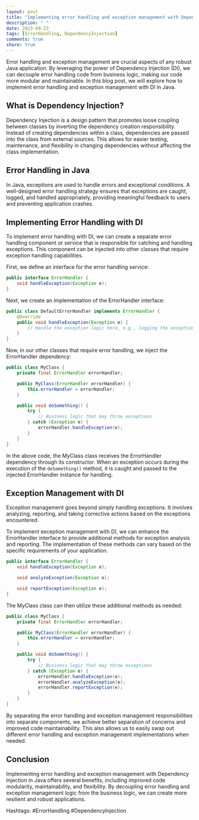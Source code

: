 ```yaml
---
layout: post
title: "Implementing error handling and exception management with Dependency Injection in Java."
description: " "
date: 2023-09-23
tags: [ErrorHandling, DependencyInjection]
comments: true
share: true
---
```


Error handling and exception management are crucial aspects of any robust Java application. By leveraging the power of Dependency Injection (DI), we can decouple error handling code from business logic, making our code more modular and maintainable. In this blog post, we will explore how to implement error handling and exception management with DI in Java.

## What is Dependency Injection?

Dependency Injection is a design pattern that promotes loose coupling between classes by inverting the dependency creation responsibility. Instead of creating dependencies within a class, dependencies are passed into the class from external sources. This allows for easier testing, maintenance, and flexibility in changing dependencies without affecting the class implementation.

## Error Handling in Java

In Java, exceptions are used to handle errors and exceptional conditions. A well-designed error handling strategy ensures that exceptions are caught, logged, and handled appropriately, providing meaningful feedback to users and preventing application crashes.

## Implementing Error Handling with DI

To implement error handling with DI, we can create a separate error handling component or service that is responsible for catching and handling exceptions. This component can be injected into other classes that require exception handling capabilities.

First, we define an interface for the error handling service:

```java
public interface ErrorHandler {
    void handleException(Exception e);
}
```

Next, we create an implementation of the ErrorHandler interface:

```java
public class DefaultErrorHandler implements ErrorHandler {
    @Override
    public void handleException(Exception e) {
        // Handle the exception logic here, e.g., logging the exception and displaying an error message
    }
}
```

Now, in our other classes that require error handling, we inject the ErrorHandler dependency:

```java
public class MyClass {
    private final ErrorHandler errorHandler;

    public MyClass(ErrorHandler errorHandler) {
        this.errorHandler = errorHandler;
    }

    public void doSomething() {
        try {
            // Business logic that may throw exceptions
        } catch (Exception e) {
            errorHandler.handleException(e);
        }
    }
}
```

In the above code, the MyClass class receives the ErrorHandler dependency through its constructor. When an exception occurs during the execution of the `doSomething()` method, it is caught and passed to the injected ErrorHandler instance for handling.

## Exception Management with DI

Exception management goes beyond simply handling exceptions. It involves analyzing, reporting, and taking corrective actions based on the exceptions encountered.

To implement exception management with DI, we can enhance the ErrorHandler interface to provide additional methods for exception analysis and reporting. The implementation of these methods can vary based on the specific requirements of your application.

```java
public interface ErrorHandler {
    void handleException(Exception e);

    void analyzeException(Exception e);

    void reportException(Exception e);
}
```

The MyClass class can then utilize these additional methods as needed:

```java
public class MyClass {
    private final ErrorHandler errorHandler;

    public MyClass(ErrorHandler errorHandler) {
        this.errorHandler = errorHandler;
    }

    public void doSomething() {
        try {
            // Business logic that may throw exceptions
        } catch (Exception e) {
            errorHandler.handleException(e);
            errorHandler.analyzeException(e);
            errorHandler.reportException(e);
        }
    }
}
```

By separating the error handling and exception management responsibilities into separate components, we achieve better separation of concerns and improved code maintainability. This also allows us to easily swap out different error handling and exception management implementations when needed.

## Conclusion

Implementing error handling and exception management with Dependency Injection in Java offers several benefits, including improved code modularity, maintainability, and flexibility. By decoupling error handling and exception management logic from the business logic, we can create more resilient and robust applications.

Hashtags: #ErrorHandling #DependencyInjection
